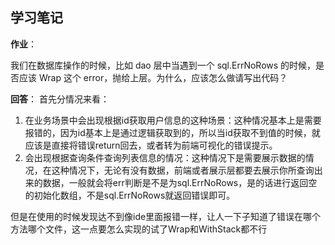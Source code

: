 ## 学习笔记

**作业**：

我们在数据库操作的时候，比如 dao 层中当遇到一个 sql.ErrNoRows 的时候，是否应该 Wrap 这个 error，抛给上层。为什么，应该怎么做请写出代码？


**回答**：
首先分情况来看：
1. 在业务场景中会出现根据id获取用户信息的这种场景：这种情况基本上是需要报错的，因为id基本上是通过逻辑获取到的，所以当id获取不到值的时候，就应该是直接将错误return回去，或者转为前端可视化的错误提示。
2. 会出现根据查询条件查询列表信息的情况：这种情况下是需要展示数据的情况，在这种情况下，无论有没有数据，前端或者展示层都要去展示你所查询出来的数据，一般就会将err判断是不是为sql.ErrNoRows，是的话进行返回空的初始化数组，不是sql.ErrNoRows就返回错误即可。

但是在使用的时候发现达不到像ide里面报错一样，让人一下子知道了错误在哪个方法哪个文件，这一点要怎么实现的试了Wrap和WithStack都不行